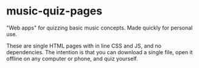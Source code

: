 # music-quiz-pages
"Web apps" for quizzing basic music concepts. Made quickly for personal use.

These are single HTML pages with in line CSS and JS, and no dependencies. The intention is that you can download a single file, open it offline on any computer or phone, and quiz yourself.
